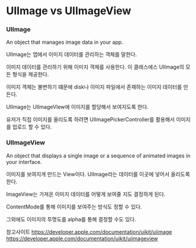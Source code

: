 # UIImage vs UIImageView

### UIImage
An object that manages image data in your app.

UIImage는 앱에서 이미지 데이터를 관리하는 객체를 말한다.

이미지 데이터를 관리하기 위해 이미지 객체를 사용한다. 이 클래스에스 UIImage의 모든 형식을 제공한다.

이미지 객체는 불변하기 떄문에 disk나 이미지 파일에서 존재하는 이미지 데이터를 만든다.

UIImage는 UIImageVIew에 이미지를 할당해서 보여지도록 한다.

유저가 직접 이미지를 올리도록 하려면 UIImagePickerController를 활용해서 이미지를 업로드 할 수 있다.




### UIImageView
An object that displays a single image or a sequence of animated images in your interface.

이미지를 보여지게 만드는 View이다.
UIImage라는 데이터를 이곳에 넣어서 올리도록 한다.

ImageView는 가져온 이미지 데이터를 어떻게 보여줄 지도 결정하게 된다.

ContentMode를 통해 이미지를 보여주는 방식도 정할 수 있다.

그외에도 이미지의 투명도를 alpha를 통해 결정할 수도 있다.

참고사이트
https://developer.apple.com/documentation/uikit/uiimage
https://developer.apple.com/documentation/uikit/uiimageview